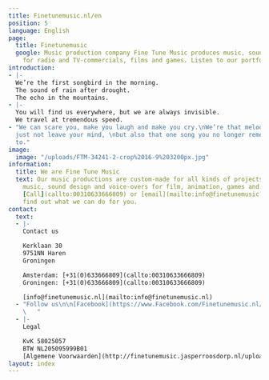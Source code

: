 ```yaml
---
title: Finetunemusic.nl/en
position: 5
language: English
page:
  title: Finetunemusic
  google: Music production company Fine Tune Music produces music, sound and voice-over
    for radio and TV-commercials, films and games. Listen to our portfolio.
introduction:
- |-
  We’re the first songbird in the morning.
  The sound of rain after drought.
  The echo in the mountains.
- |-
  You will find us everywhere, but we are always invisible.
  We travel at tremendous speed.
- "We can scare you, make you laugh and make you cry.\nWe’re that melody that will
  just not leave your mind, \nbut also that one song you no longer remember the name
  to."
image:
  image: "/uploads/FTM-34241-2-crop%2016-9%203200px.jpg"
information:
  title: We are Fine Tune Music
  text: Our music productions are custom-made for all kinds of projects. We offer
    music, sound design and voice-overs for film, animation, games and commercials.
    [Call](callto:00310633666809) or [email](mailto:info@finetunemusic.nl) us and
    find out what we can do for you.
contact:
  text:
  - |-
    Contact us

    Kerklaan 30
    9751NN Haren
    Groningen

    Amsterdam: [+31(0)633666809](callto:00310633666809)
    Groningen: [+31(0)633666809](callto:00310633666809)

    [info@finetunemusic.nl](mailto:info@finetunemusic.nl)
  - "Follow us\n\n[Facebook](https://www.Facebook.com/Finetunemusic.nl/)\nInstagram\nTwitter
    \   "
  - |-
    Legal

    KvK 58025057
    BTW NL205095999B01
    [Algemene Voorwaarden](http://finetunemusic.jasperroosdorp.nl/uploads/algemene_voorwaarden.pdf)
layout: index
---
```


